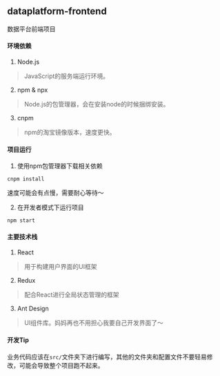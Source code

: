 dataplatform-frontend
-----

数据平台前端项目

#### 环境依赖

1. Node.js 
> JavaScript的服务端运行环境。

2. npm & npx
> Node.js的包管理器，会在安装node的时候捆绑安装。

3. cnpm
> npm的淘宝镜像版本，速度更快。

#### 项目运行

1. 使用npm包管理器下载相关依赖
```
cnpm install
```
速度可能会有点慢，需要耐心等待～

2. 在开发者模式下运行项目
```
npm start
```

#### 主要技术栈

1. React
> 用于构建用户界面的UI框架

2. Redux
> 配合React进行全局状态管理的框架

3. Ant Design
> UI组件库。妈妈再也不用担心我要自己开发界面了～


#### 开发Tip

业务代码应该在`src/`文件夹下进行编写，其他的文件夹和配置文件不要轻易修改，可能会导致整个项目跑不起来。

